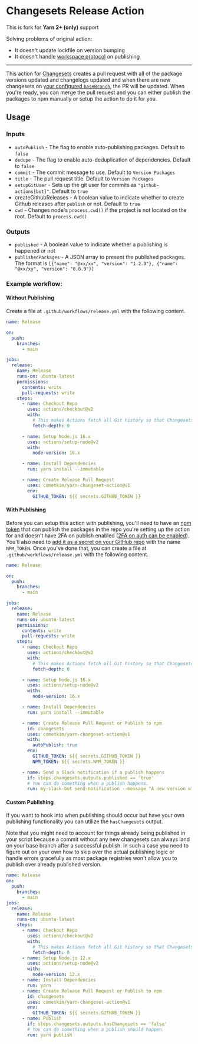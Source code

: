 # Changesets Release Action

This is fork for **Yarn 2+ (only)** support

Solving problems of original action:
- It doesn't update lockfile on version bumping
- It doesn't handle [workspace protocol](https://yarnpkg.com/features/protocols/#workspace) on publishing

----

This action for [Changesets](https://github.com/atlassian/changesets) creates a pull request with all of the package versions updated and changelogs updated and when there are new changesets on [your configured `baseBranch`](https://github.com/changesets/changesets/blob/main/docs/config-file-options.md#basebranch-git-branch-name), the PR will be updated. When you're ready, you can merge the pull request and you can either publish the packages to npm manually or setup the action to do it for you.

## Usage

### Inputs

- `autoPublish` - The flag to enable auto-publishing packages. Default to `false`
- `dedupe` - The flag to enable auto-deduplication of dependencies. Default to `false`
- `commit` - The commit message to use. Default to `Version Packages`
- `title` - The pull request title. Default to `Version Packages`
- `setupGitUser` - Sets up the git user for commits as `"github-actions[bot]"`. Default to `true`
- createGithubReleases - A boolean value to indicate whether to create Github releases after `publish` or not. Default to `true`
- `cwd` - Changes node's `process.cwd()` if the project is not located on the root. Default to `process.cwd()`

### Outputs

- `published` - A boolean value to indicate whether a publishing is happened or not
- `publishedPackages` - A JSON array to present the published packages. The format is `[{"name": "@xx/xx", "version": "1.2.0"}, {"name": "@xx/xy", "version": "0.8.9"}]`

### Example workflow:

#### Without Publishing

Create a file at `.github/workflows/release.yml` with the following content.

```yml
name: Release

on:
  push:
    branches:
      - main

jobs:
  release:
    name: Release
    runs-on: ubuntu-latest
    permissions:
      contents: write
      pull-requests: write
    steps:
      - name: Checkout Repo
        uses: actions/checkout@v2
        with:
          # This makes Actions fetch all Git history so that Changesets can generate changelogs with the correct commits
          fetch-depth: 0

      - name: Setup Node.js 16.x
        uses: actions/setup-node@v2
        with:
          node-version: 16.x

      - name: Install Dependencies
        run: yarn install --immutable

      - name: Create Release Pull Request
        uses: cometkim/yarn-changeset-action@v1
        env:
          GITHUB_TOKEN: ${{ secrets.GITHUB_TOKEN }}
```

#### With Publishing

Before you can setup this action with publishing, you'll need to have an [npm token](https://docs.npmjs.com/creating-and-viewing-authentication-tokens) that can publish the packages in the repo you're setting up the action for and doesn't have 2FA on publish enabled ([2FA on auth can be enabled](https://docs.npmjs.com/about-two-factor-authentication)). You'll also need to [add it as a secret on your GitHub repo](https://help.github.com/en/articles/virtual-environments-for-github-actions#creating-and-using-secrets-encrypted-variables) with the name `NPM_TOKEN`. Once you've done that, you can create a file at `.github/workflows/release.yml` with the following content.

```yml
name: Release

on:
  push:
    branches:
      - main

jobs:
  release:
    name: Release
    runs-on: ubuntu-latest
    permissions:
      contents: write
      pull-requests: write
    steps:
      - name: Checkout Repo
        uses: actions/checkout@v2
        with:
          # This makes Actions fetch all Git history so that Changesets can generate changelogs with the correct commits
          fetch-depth: 0

      - name: Setup Node.js 16.x
        uses: actions/setup-node@v2
        with:
          node-version: 16.x

      - name: Install Dependencies
        run: yarn install --immutable

      - name: Create Release Pull Request or Publish to npm
        id: changesets
        uses: cometkim/yarn-changeset-action@v1
        with:
          autoPublish: true
        env:
          GITHUB_TOKEN: ${{ secrets.GITHUB_TOKEN }}
          NPM_TOKEN: ${{ secrets.NPM_TOKEN }}

      - name: Send a Slack notification if a publish happens
        if: steps.changesets.outputs.published == 'true'
        # You can do something when a publish happens.
        run: my-slack-bot send-notification --message "A new version of ${GITHUB_REPOSITORY} was published!"
```

#### Custom Publishing

If you want to hook into when publishing should occur but have your own publishing functionality you can utilize the `hasChangesets` output.

Note that you might need to account for things already being published in your script because a commit without any new changesets can always land on your base branch after a successful publish. In such a case you need to figure out on your own how to skip over the actual publishing logic or handle errors gracefully as most package registries won't allow you to publish over already published version.

```yml
name: Release
on:
  push:
    branches:
      - main
jobs:
  release:
    name: Release
    runs-on: ubuntu-latest
    steps:
      - name: Checkout Repo
        uses: actions/checkout@v2
        with:
          # This makes Actions fetch all Git history so that Changesets can generate changelogs with the correct commits
          fetch-depth: 0
      - name: Setup Node.js 12.x
        uses: actions/setup-node@v2
        with:
          node-version: 12.x
      - name: Install Dependencies
        run: yarn
      - name: Create Release Pull Request or Publish to npm
        id: changesets
        uses: cometkim/yarn-changeset-action@v1
        env:
          GITHUB_TOKEN: ${{ secrets.GITHUB_TOKEN }}
      - name: Publish
        if: steps.changesets.outputs.hasChangesets == 'false'
        # You can do something when a publish should happen.
        run: yarn publish
```
